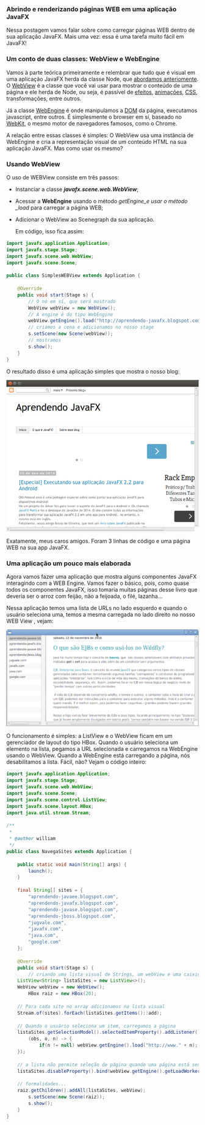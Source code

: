 ### Abrindo e renderizando páginas WEB em uma aplicação JavaFX

Nessa postagem vamos falar sobre como carregar páginas WEB dentro de sua aplicação JavaFX. Mais uma vez: essa é uma tarefa muito fácil em JavaFX!

### Um conto de duas classes: WebView e WebEngine

Vamos à parte teórica primeiramente e relembrar que tudo que é visual em uma aplicação JavaFX herda da classe  Node, que [abordamos anteriomente](http://aprendendo-javafx.blogspot.com/2013/10/a-classe-node-e-seus-principais.html). O [WebView](http://docs.oracle.com/javase/8/javafx/api/javafx/scene/web/WebView.html) é a classe que  você vai usar para mostrar o conteúdo de uma página e ele herda de Node, ou seja, é passível de [efeitos](http://aprendendo-javafx.blogspot.com.br/2014/05/adicionando-efeitos-sua-aplicacao.html), [animações](http://aprendendo-javafx.blogspot.com/2013/09/criando-animacoes-usando-as-transicoes.html), [CSS](http://aprendendo-javafx.blogspot.com.br/2014/07/adicionando-estilo-sua-aplicacao-com-css.html), transformações, entre outros.

Já a classe [WebEngine](http://docs.oracle.com/javase/8/javafx/api/javafx/scene/web/WebEngine.html) é onde manipulamos a [DOM](http://tableless.com.br/tenha-o-dom/) da página, executamos javascript, entre outros. É simplesmente o browser  em sí, baseado no [WebKit](https://pt.wikipedia.org/wiki/WebKit), o mesmo motor de navegadores famosos, como o Chrome.

A relação entre essas classes é simples: O WebView usa uma instância de WebEngine e cria a representação visual de um conteúdo HTML na sua aplicação JavaFX. Mas como usar os mesmo?

### Usando WebView

O uso de WEBView consiste em três passos:

* Instanciar a classe _**javafx.scene.web.WebView**_;
* Acessar a **WebEngine** usando o método _getEngine\_e usar o método \_load_ para carregar a página WEB;
* Adicionar o WebView ao Scenegraph da sua aplicação.

  Em código, isso fica assim:

```java
import javafx.application.Application;
import javafx.stage.Stage;
import javafx.scene.web.WebView;
import javafx.scene.Scene;

public class SimplesWEBView extends Application {

    @Override
    public void start(Stage s) {
        // O nó em sí, que será mostrado
        WebView webView = new WebView();
        // A engine é do tipo WebEngine
        webView.getEngine().load("http://aprendendo-javafx.blogspot.com");
        // criamos a cena e adicionamos no nosso stage
        s.setScene(new Scene(webView));
        // mostramos
        s.show();
    }    
}
```

O resultado disso é uma aplicação simples que mostra o nosso blog:

![](/imagens/telas/webSimples.png)

Exatamente, meus caros amigos. Foram 3 linhas de código e uma página WEB na sua app JavaFX.

### Uma aplicação um pouco mais elaborada

Agora vamos fazer uma aplicação que mostra alguns componentes JavaFX interagindo com a WEB Engine. Vamos fazer o básico, pois, como quase todos os componentes JavaFX, isso tomaria muitas páginas desse livro que deveria ser o arroz com feijão, não a feijoada, o filé, lazanha...

Nessa aplicação temos uma lista de URLs no lado esquerdo e quando o usuário seleciona uma, temos a mesma carregada no lado direito no nosso WEB View , vejam:

![](/imagens/telas/appWebJavaFX.png)

  


 O funcionamento é simples: a ListView e o WebView ficam em um gerenciador de layout do tipo HBox. Quando o usuário seleciona um elemento na lista, pegamos a URL selecionada e carregamos na WebEngine usando o WebView. Quando a WebEngine está carregando a página, nós desabilitamos a lista. Fácil, não? Vejam o código inteiro:

```java
import javafx.application.Application;
import javafx.stage.Stage;
import javafx.scene.web.WebView;
import javafx.scene.Scene;
import javafx.scene.control.ListView;
import javafx.scene.layout.HBox;
import java.util.stream.Stream;

/**
 *
 * @author william
 */
public class NavegaSites extends Application {
	
	public static void main(String[] args) {
		launch();
	}
    
	final String[] sites = {
		"aprendendo-javaee.blogspot.com",
		"aprendendo-javafx.blogspot.com",
		"aprendendo-javase.blogspot.com",
		"aprendendo-jboss.blogspot.com",
		"jugvale.com",
		"javafx.com",
		"java.com",
		"google.com"
	};

    @Override
    public void start(Stage s) {
    	// criando uma lista visual de Strings, um webView e uma caixinha pra colocar as coisas
	ListView<String> listaSites = new ListView<>();
	WebView webView = new WebView();
        HBox raiz = new HBox(20);

	// Para cada site no array adicionamos na lista visual
	Stream.of(sites).forEach(listaSites.getItems()::add);
	
	// Quando o usuário seleciona um item, carregamos a página
	listaSites.getSelectionModel().selectedItemProperty().addListener(
	    (obs, o, n) -> {
	        if(n != null) webView.getEngine().load("http://www." + n);
	});
	
	// a lista não permite seleção de página quando uma página está sendo carregada
	listaSites.disableProperty().bind(webView.getEngine().getLoadWorker().runningProperty());

	// formalidades...
	raiz.getChildren().addAll(listaSites, webView);
        s.setScene(new Scene(raiz));
        s.show();
    }    
}
```




